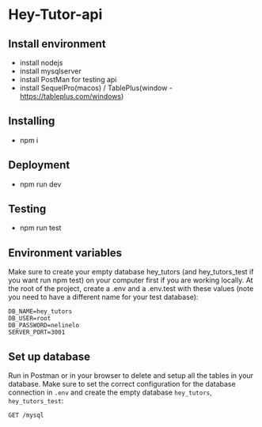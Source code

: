 # Hey-Tutor-api
## Install environment
- install nodejs
- install mysqlserver
- install PostMan for testing api
- install SequelPro(macos)  / TablePlus(window - https://tableplus.com/windows)
## Installing
- npm i
## Deployment
- npm run dev
## Testing
- npm run test
## Environment variables
Make sure to create your empty database hey_tutors (and hey_tutors_test if you want run npm test) on your computer first if you are working locally. At the root of the project, create a .env and a .env.test with these values (note you need to have a different name for your test database):
```
DB_NAME=hey_tutors
DB_USER=root
DB_PASSWORD=nelinelo
SERVER_PORT=3001
```
## Set up database
Run in Postman or in your browser to delete and setup all the tables in your database. Make sure to set the correct configuration for the database connection in `.env` and create the empty database `hey_tutors`, `hey_tutors_test`:
```
GET /mysql
```
